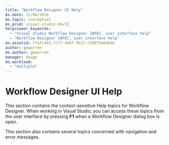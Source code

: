 ```yaml
---
title: "Workflow Designer UI Help"
ms.date: 11/04/2016
ms.topic: conceptual
ms.prod: visual-studio-dev15
helpviewer_keywords:
  - "Visual Studio Workflow Designer [WFD], user interface help"
  - "Workflow Designer [WFD], user interface help"
ms.assetid: f7afc443-7c7f-4b0f-9517-c58070a640de
author: gewarren
ms.author: gewarren
manager: douge
ms.workload:
  - "multiple"
---
```

# Workflow Designer UI Help

This section contains the context-sensitive Help topics for Workflow Designer. When working in Visual Studio, you can access these topics from the user interface by pressing **F1** when a Workflow Designer dialog box is open.

This section also contains several topics concerned with navigation and error messages.